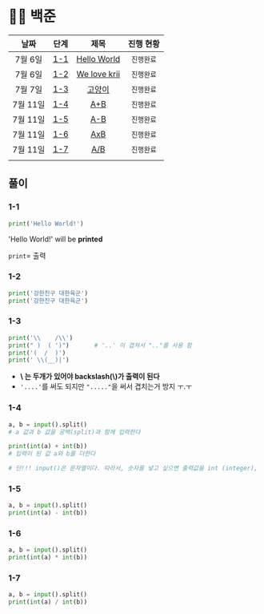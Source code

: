 # 🧑‍💻 백준

|   날짜   |    단계     |                         제목                          | 진행 현황  |
| :------: | :---------: | :---------------------------------------------------: | :--------: |
| 7월 6일  | [1-1](#1-1) |  [Hello World](https://www.acmicpc.net/problem/2557)  | `진행완료` |
| 7월 6일  | [1-2](#1-2) | [We love krii](https://www.acmicpc.net/problem/10718) | `진행완료` |
| 7월 7일  | [1-3](#1-3) |    [고양이](https://www.acmicpc.net/problem/10171)    | `진행완료` |
| 7월 11일 | [1-4](#1-4) |      [A+B](https://www.acmicpc.net/problem/1000)      | `진행완료` |
| 7월 11일 | [1-5](#1-5) |      [A-B](https://www.acmicpc.net/problem/1001)      | `진행완료` |
| 7월 11일 | [1-6](#1-6) |     [AxB](https://www.acmicpc.net/problem/10998)      | `진행완료` |
| 7월 11일 | [1-7](#1-7) |      [A/B](https://www.acmicpc.net/problem/1008)      | `진행완료` |
|          |             |                                                       |            |



## 풀이

### 1-1

```python
print('Hello World!')
```

'Hello World!' will be **printed** 

`print`= 출력



### 1-2

```python
print('강한친구 대한육군')
print('강한친구 대한육군')
```



### 1-3

```python
print('\\    /\\')        
print(" )  ( ')")		# '..' 이 겹쳐서 ".."를 사용 함
print('(  /  )')
print(' \\(__)|')
```

- **\ 는 두개가 있어야 backslash(\\\)가 출력이 된다**
- `'....'`를 써도 되지만 `"....."`을 써서 겹치는거 방지 ㅜ.ㅜ



### 1-4

```python
a, b = input().split()
# a 값과 b 값을 공백(split)과 함께 입력한다

print(int(a) + int(b))
# 입력이 된 값 a와 b를 더한다

# 단!!! input()은 문자열이다. 따라서, 숫자를 넣고 싶으면 출력값을 int (integer), 정수로 바꿔줘야 한다
```



### 1-5

```python
a, b = input().split()
print(int(a) - int(b))
```



### 1-6

```python
a, b = input().split()
print(int(a) * int(b))
```



### 1-7

```python
a, b = input().split()
print(int(a) / int(b))
```


